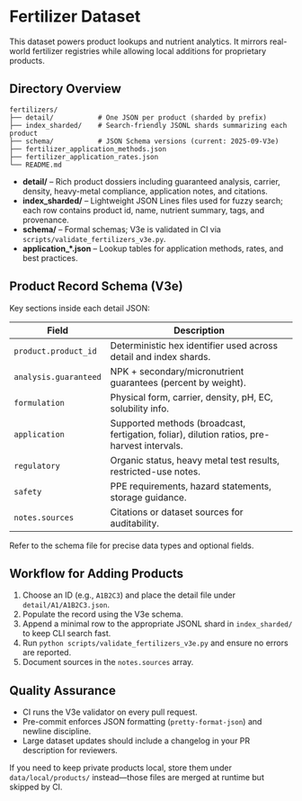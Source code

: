 ﻿# Fertilizer Dataset

This dataset powers product lookups and nutrient analytics. It mirrors real-world fertilizer registries while allowing local additions for proprietary products.

## Directory Overview

```
fertilizers/
├── detail/           # One JSON per product (sharded by prefix)
├── index_sharded/    # Search-friendly JSONL shards summarizing each product
├── schema/           # JSON Schema versions (current: 2025-09-V3e)
├── fertilizer_application_methods.json
├── fertilizer_application_rates.json
└── README.md
```

- **detail/** – Rich product dossiers including guaranteed analysis, carrier, density, heavy-metal compliance, application notes, and citations.
- **index_sharded/** – Lightweight JSON Lines files used for fuzzy search; each row contains product id, name, nutrient summary, tags, and provenance.
- **schema/** – Formal schemas; V3e is validated in CI via `scripts/validate_fertilizers_v3e.py`.
- **application_*.json** – Lookup tables for application methods, rates, and best practices.

## Product Record Schema (V3e)

Key sections inside each detail JSON:

| Field | Description |
|-------|-------------|
| `product.product_id` | Deterministic hex identifier used across detail and index shards. |
| `analysis.guaranteed` | NPK + secondary/micronutrient guarantees (percent by weight). |
| `formulation` | Physical form, carrier, density, pH, EC, solubility info. |
| `application` | Supported methods (broadcast, fertigation, foliar), dilution ratios, pre-harvest intervals. |
| `regulatory` | Organic status, heavy metal test results, restricted-use notes. |
| `safety` | PPE requirements, hazard statements, storage guidance. |
| `notes.sources` | Citations or dataset sources for auditability. |

Refer to the schema file for precise data types and optional fields.

## Workflow for Adding Products

1. Choose an ID (e.g., `A1B2C3`) and place the detail file under `detail/A1/A1B2C3.json`.
2. Populate the record using the V3e schema.
3. Append a minimal row to the appropriate JSONL shard in `index_sharded/` to keep CLI search fast.
4. Run `python scripts/validate_fertilizers_v3e.py` and ensure no errors are reported.
5. Document sources in the `notes.sources` array.

## Quality Assurance

- CI runs the V3e validator on every pull request.
- Pre-commit enforces JSON formatting (`pretty-format-json`) and newline discipline.
- Large dataset updates should include a changelog in your PR description for reviewers.

If you need to keep private products local, store them under `data/local/products/` instead—those files are merged at runtime but skipped by CI.
